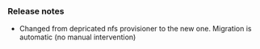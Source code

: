### Release notes

- Changed from depricated nfs provisioner to the new one. Migration is automatic (no manual intervention)
